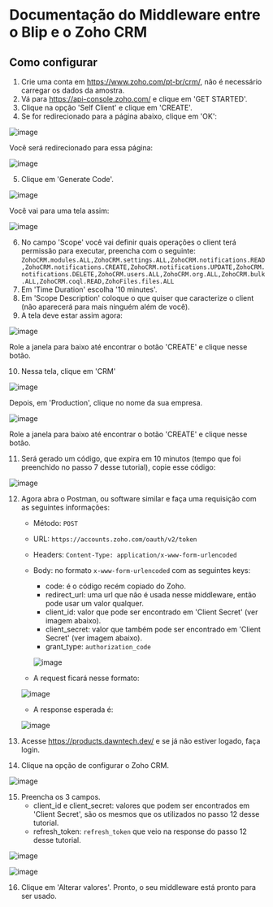 # Documentação do Middleware entre o Blip e o Zoho CRM
## Como configurar

1. Crie uma conta em https://www.zoho.com/pt-br/crm/, não é necessário carregar os dados da amostra.
2. Vá para https://api-console.zoho.com/ e clique em 'GET STARTED'.
3. Clique na opção 'Self Client' e clique em 'CREATE'.
4. Se for redirecionado para a página abaixo, clique em 'OK':

![image](./images/tela_confirmation_self_client.png)

Você será redirecionado para essa página:

![image](./images/tela_client_id_secret.png)

5. Clique em 'Generate Code'.

![image](./images/tela_go_to_generate_code.png)

Você vai para uma tela assim:

![image](./images/tela_clean_generate_code.png)

6. No campo 'Scope' você vai definir quais operações o client terá permissão para executar, preencha com o seguinte:
`ZohoCRM.modules.ALL,ZohoCRM.settings.ALL,ZohoCRM.notifications.READ,ZohoCRM.notifications.CREATE,ZohoCRM.notifications.UPDATE,ZohoCRM.notifications.DELETE,ZohoCRM.users.ALL,ZohoCRM.org.ALL,ZohoCRM.bulk.ALL,ZohoCRM.coql.READ,ZohoFiles.files.ALL `
7. Em 'Time Duration' escolha '10 minutes'.
8. Em 'Scope Description' coloque o que quiser que caracterize o client (não aparecerá para mais ninguém além de você).
9. A tela deve estar assim agora:

![image](./images/tela_generate_code.png)

Role a janela para baixo até encontrar o botão 'CREATE' e clique nesse botão.

10. Nessa tela, clique em 'CRM'

![image](./images/tela_clicar_crm.png)

Depois, em 'Production', clique no nome da sua empresa.

![image](./images//tela_clicar_crm_2.png)

Role a janela para baixo até encontrar o botão 'CREATE' e clique nesse botão.

11. Será gerado um código, que expira em 10 minutos (tempo que foi preenchido no passo 7 desse tutorial), copie esse código:

![image](./images/tela_generated_code.png)

12. Agora abra o Postman, ou software similar e faça uma requisição com as seguintes informações:
    - Método: `POST`
    - URL: `https://accounts.zoho.com/oauth/v2/token`
    - Headers: `Content-Type: application/x-www-form-urlencoded`
    - Body: no formato `x-www-form-urlencoded` com as seguintes keys:
        * code: é o código recém copiado do Zoho.
        * redirect_url: uma url que não é usada nesse middleware, então pode usar um valor qualquer.
        * client_id: valor que pode ser encontrado em 'Client Secret' (ver imagem abaixo).
        * client_secret: valor que também pode ser encontrado em 'Client Secret' (ver imagem abaixo).
        * grant_type: `authorization_code`

        ![image](./images/tela_client_secret_highlighted.png)

    * A request ficará nesse formato:
    
    ![image](./images/tela_get_refresh_token_request.png)
    
    * A response esperada é:
    
    ![image](./images/tela_get_refresh_token_response.png)

13. Acesse https://products.dawntech.dev/ e se já não estiver logado, faça login.
14. Clique na opção de configurar o Zoho CRM.

![image](./images/tela_products_dawntech.png)

15. Preencha os 3 campos.
     - client_id e client_secret: valores que podem ser encontrados em 'Client Secret', são os mesmos que os utilizados no passo 12 desse tutorial.
     - refresh_token: `refresh_token` que veio na response do passo 12 desse tutorial.

![image](./images/tela_refresh_token_highlighted.png)

![image](./images/tela_settings.png)

16. Clique em 'Alterar valores'. Pronto, o seu middleware está pronto para ser usado.
